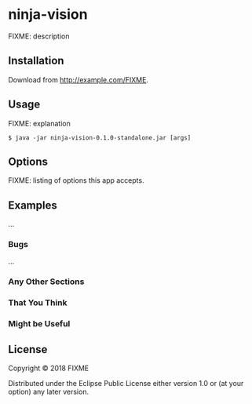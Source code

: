 # ninja-vision

FIXME: description

## Installation

Download from http://example.com/FIXME.

## Usage

FIXME: explanation

    $ java -jar ninja-vision-0.1.0-standalone.jar [args]

## Options

FIXME: listing of options this app accepts.

## Examples

...

### Bugs

...

### Any Other Sections
### That You Think
### Might be Useful

## License

Copyright © 2018 FIXME

Distributed under the Eclipse Public License either version 1.0 or (at
your option) any later version.
